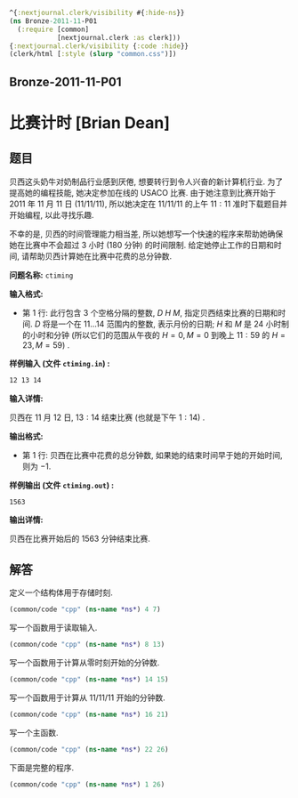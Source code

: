 ```clojure
^{:nextjournal.clerk/visibility #{:hide-ns}}
(ns Bronze-2011-11-P01
  (:require [common]
            [nextjournal.clerk :as clerk]))
{:nextjournal.clerk/visibility {:code :hide}}
(clerk/html [:style (slurp "common.css")])
```

## Bronze-2011-11-P01

# 比赛计时 [Brian Dean]

## 题目

贝西这头奶牛对奶制品行业感到厌倦, 想要转行到令人兴奋的新计算机行业. 为了提高她的编程技能, 她决定参加在线的 USACO 比赛. 由于她注意到比赛开始于 $2011$ 年 $11$ 月 $11$ 日 $(11/11/11)$, 所以她决定在 $11/11/11$ 的上午 $11:11$ 准时下载题目并开始编程, 以此寻找乐趣.

不幸的是, 贝西的时间管理能力相当差, 所以她想写一个快速的程序来帮助她确保她在比赛中不会超过 $3$ 小时 ($180$ 分钟) 的时间限制. 给定她停止工作的日期和时间, 请帮助贝西计算她在比赛中花费的总分钟数.

**问题名称:** `ctiming`

**输入格式:**

- 第 $1$ 行: 此行包含 $3$ 个空格分隔的整数, $D$ $H$ $M$, 指定贝西结束比赛的日期和时间. $D$ 将是一个在 $11 \ldots 14$ 范围内的整数, 表示月份的日期; $H$ 和 $M$ 是 $24$ 小时制的小时和分钟 (所以它们的范围从午夜的 $H=0, M=0$ 到晚上 $11:59$ 的 $H=23, M=59$) .

**样例输入 (文件 `ctiming.in`) :**

```txt
12 13 14
```

**输入详情:**

贝西在 $11$ 月 $12$ 日, $13:14$ 结束比赛 (也就是下午 $1:14$) .

**输出格式:**

- 第 $1$ 行: 贝西在比赛中花费的总分钟数, 如果她的结束时间早于她的开始时间, 则为 $-1$.

**样例输出 (文件 `ctiming.out`) :**

```txt
1563
```

**输出详情:**

贝西在比赛开始后的 $1563$ 分钟结束比赛.

## 解答

定义一个结构体用于存储时刻.

```clojure
(common/code "cpp" (ns-name *ns*) 4 7)
```

写一个函数用于读取输入.

```clojure
(common/code "cpp" (ns-name *ns*) 8 13)
```

写一个函数用于计算从零时刻开始的分钟数.

```clojure
(common/code "cpp" (ns-name *ns*) 14 15)
```

写一个函数用于计算从 11/11/11 开始的分钟数.

```clojure
(common/code "cpp" (ns-name *ns*) 16 21)
```

写一个主函数.

```clojure
(common/code "cpp" (ns-name *ns*) 22 26)
```

下面是完整的程序.

```clojure
(common/code "cpp" (ns-name *ns*) 1 26)
```
